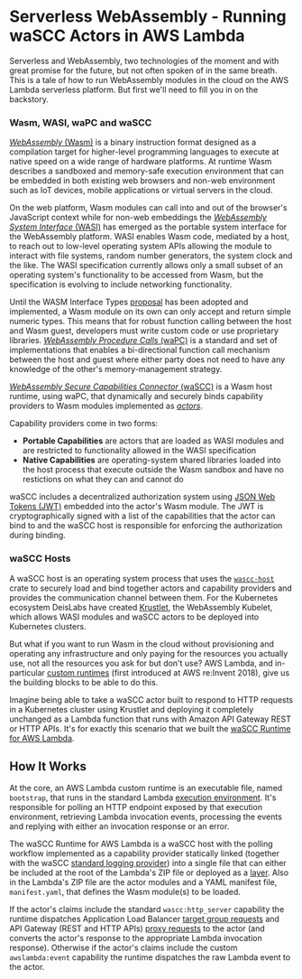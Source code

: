 # Serverless WebAssembly - Running waSCC Actors in AWS Lambda

Serverless and WebAssembly, two technologies of the moment and with great promise for the future, but not often spoken of in the same breath.
This is a tale of how to run WebAssembly modules in the cloud on the AWS Lambda serverless platform. But first we'll need to fill you in on the backstory.

### Wasm, WASI, waPC and waSCC

[_WebAssembly_ (Wasm)](https://webassembly.org/) is a binary instruction format designed as a compilation target for higher-level programming languages to execute at native speed on a wide range of hardware platforms. At runtime Wasm describes a sandboxed and memory-safe execution environment that can be embedded in both existing web browsers and non-web environment such as IoT devices, mobile applications or virtual servers in the cloud.

On the web platform, Wasm modules can call into and out of the browser's JavaScript context while for non-web embeddings the [_WebAssembly System Interface_ (WASI)](https://wasi.dev/) has emerged as the portable system interface for the WebAssembly platform. WASI enables Wasm code, mediated by a host, to reach out to low-level operating system APIs allowing the module to interact with file systems, random number generators, the system clock and the like. The WASI specification currently allows only a small subset of an operating system's functionality to be accessed from Wasm, but the specification is evolving to include networking functionality.

Until the WASM Interface Types [proposal](https://github.com/WebAssembly/interface-types/blob/master/proposals/interface-types/Explainer.md) has been adopted and implemented, a Wasm module on its own can only accept and return simple numeric types. This means that for robust function calling between the host and Wasm guest, developers must write custom code or use proprietary libraries. [_WebAssembly Procedure Calls_ (waPC)](https://github.com/wapc) is a standard and set of implementations that enables a bi-directional function call mechanism between the host and guest where either party does not need to have any knowledge of the other's memory-management strategy.

[_WebAssembly Secure Capabilities Connector_ (waSCC)](https://wascc.dev/) is a Wasm host runtime, using waPC, that dynamically and securely binds capability providers to Wasm modules implemented as [_actors_](https://wascc.dev/docs/concepts/actors/).

Capability providers come in two forms:
* **Portable Capabilities** are actors that are loaded as WASI modules and are restricted to functionality allowed in the WASI specification
* **Native Capabilities** are operating-system shared libraries loaded into the host process that execute outside the Wasm sandbox and have no restictions on what they can and cannot do

waSCC includes a decentralized authorization system using [JSON Web Tokens (JWT)](https://jwt.io/) embedded into the actor's Wasm module. The JWT is cryptographically signed with a list of the capabilities that the actor can bind to and the waSCC host is responsible for enforcing the authorization during binding.

### waSCC Hosts

A waSCC host is an operating system process that uses the [`wascc-host`](https://github.com/wascc/wascc-host/) crate to securely load and bind together actors and capability providers and provides the communication channel between them.
For the Kubernetes ecosystem DeisLabs have created [Krustlet](https://deislabs.io/posts/introducing-krustlet/), the WebAssembly Kubelet, which allows WASI modules and waSCC actors to be deployed into Kubernetes clusters.

But what if you want to run Wasm in the cloud without provisioning and operating any infrastructure and only paying for the resources you actually use, not all the resources you ask for but don't use? AWS Lambda, and in-particular [custom runtimes](https://docs.aws.amazon.com/lambda/latest/dg/runtimes-custom.html) (first introduced at AWS re:Invent 2018), give us the building blocks to be able to do this.

Imagine being able to take a waSCC actor built to respond to HTTP requests in a Kubernetes cluster using Krustlet and deploying it completely unchanged as a Lambda function that runs with Amazon API Gateway REST or HTTP APIs. It's for exactly this scenario that we built the [waSCC Runtime for AWS Lambda](https://github.com/wascc/aws-lambda-wascc-runtime).

## How It Works

At the core, an AWS Lambda custom runtime is an executable file, named `bootstrap`, that runs in the standard Lambda [execution environment](https://docs.aws.amazon.com/lambda/latest/dg/lambda-runtimes.html). It's responsible for polling an HTTP endpoint exposed by that execution environment, retrieving Lambda invocation events, processing the events and replying with either an invocation response or an error.

The waSCC Runtime for AWS Lambda is a waSCC host with the polling workflow implemented as a capability provider statically linked (together with the waSCC [standard logging provider](https://github.com/wascc/logging-provider)) into a single file that can either be included at the root of the Lambda's ZIP file or deployed as a [layer](https://docs.aws.amazon.com/lambda/latest/dg/configuration-layers.html). Also in the Lambda's ZIP file are the actor modules and a YAML manifest file, `manifest.yaml`, that defines the Wasm module(s) to be loaded.

If the actor's claims include the standard `wascc:http_server` capability the runtime dispatches Application Load Balancer [target group requests](https://docs.aws.amazon.com/lambda/latest/dg/services-alb.html) and API Gateway (REST and HTTP APIs) [proxy requests](https://docs.aws.amazon.com/lambda/latest/dg/services-apigateway.html) to the actor (and converts the actor's response to the appropriate Lambda invocation response). Otherwise if the actor's claims include the custom `awslambda:event` capability the runtime dispatches the raw Lambda event to the actor.
